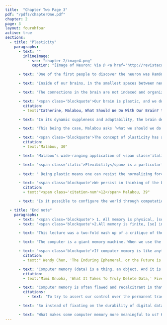 ```yaml
---
title:  "Chapter Two Page 3"
pdf: "/pdfs/chapterOne.pdf"
chapter: 2
page: 3
layout: fourohfour
active: true
sections:
  - title: "Plasticity"
    paragraphs:
      - text: ""
        inlineImage:
          - src: "chapter-2/image4.png"
            caption: "[Image of Neuron: Via @ <a href='http://revistacarbono.com/artigos/03-entrevista-sidarta-ribeiro/'>Carbono</a>"

      - text: "One of the first people to discover the neuron was Ramón y Cajal. In his drawings of a brain neuron, Cajal demonstrated his unique technique of using silver to trace the cell membranes. He used a microscope and traced what he saw onto a piece of paper. His attempt of ‘cartographing’ the connection between the synapses is visible in his drawing. By viewing this picture, <a href='https://s-media-cache-ak0.pinimg.com/originals/6b/5a/6f/6b5a6f3ff840593688cedd4f735631ee.jpg'>one can imagine Cajal in his makeshift lab</a>, tracing the synaptic modulation, trying to understand how brain works."

      - text: "Inside of our brains, in the smallest spaces between neurons, there are synapses. When an action potential activates the neuron, a signal that travels through the synapse and releases neurotransmitters. This movement of contraction and expansion in the synaptic gap contributes to transmitting a ‘message’. And when there’s a stimulation, the connections between neurons change with lighting fast speed. Repeated experiences strengthen associations between certain parts of the brain, thus creating long term memory.  "

      - text: "The connections in the brain are not indexed and organized in a static format. One neuron can be connected to different places and can be activated by different cues. When we use language, we activate different parts of the brain. For example, when we say ‘apple’, the parts of our brain associated with memory, language, taste, sight, smell and experience may be activated. The connections function as filters and other times as amplifiers, through many layers of abstractions. Observing all this, Catherine Malabou, a neuroscientist and a philosopher, makes this broader point: "

      - text: "<span class='blockquote'>Our brain is plastic, and we do not know it. We are completely ignorant of this dynamic, this organization, and this structure… Meanwhile, plasticity directly contradicts rigidity. It is its exact antonym. In ordinary speech, it designates suppleness, a faculty for adaptation, the ability to evolve. <span class='citation-num'>15</span></span>"
        citation:
        - text:"Catherine, Malabou, What Should We Do With Our Brain? trans. Sebastian Rand (New York: Fordham University Press, 2009), 5."

      - text: "In its dynamic suppleness and adaptability, the brain demonstrates the quality of <span class='italic'>plasticity</span>. This refers to the incredible changeability of the synapses, the small gaps between the neurons, in response to stimuli. It refers to how neurons and neural connections can receive form and give form to alter their collective structure and function. <span class='italic'>Plasticity</span> is differentiated from <span class='italic'>rigidity</span>, which means to become immobile or static. "

      - text: "This being the case, Malabou asks ‘what we should we do with our brain?’ I think this is a great question. The question is not how we should <span class='italic'>use</span> our brain, but how can we <span class='italic'>occupy</span> the brain? It is one organ that we really don’t understand but completely rely on every second of our existence. We may be better positioned to see the implications of brain plasticity by first considering the notion of <span class='italic'>plasticity</span> more broadly."

      - text: "<span class='blockquote'>The concept of plasticity has an aesthetic dimension (sculpture, malleability), just as much as an ethical one (solicitude, treatment, help, repair, rescue) and a political one (responsibility in the double movement of the receiving and the giving for form). <span class='citation-num'>16</span></span>"
        citation:
        - text:"Malabou, 30"

      - text: "Malabou’s wide-ranging application of <span class='italic'>plasticity</span>as receiving and giving form offers an alternative framework for thinking about the social and political realms we inhabit. This is where we begin to see some connections between plasticity as manifest in our brains and in our shared lives. In particular, it sheds a light on how our complicity, or participation, in the dominant world systems of capitalism requires us to operate within the counter-paradigm of flexibility."

      - text: "<span class='italic'>Flexibility</span> is a particularly relevant notion that many people who’ve worked as freelancers can relate to. It’s the ability to be everything and do everything on demand. One is asked to be flexible in the workplace, in relationships and in their relationship with the world. The word (flexibility) is tied to ‘employability.’ We are asked to be so flexible in our everyday life; we are asked to be so many things at the same time. If flexibile life is that of exploitation and innovation, plastic life is that of empowerment and invention. We can also ask if our being ‘flexible’ worsens the complex entanglement of exploitation and alienation. "    
        
      - text: " Being plastic means one can resist the normalizing forces of capitalism and create alternatives, while also perceiving the world with humility and presence. But how can we stay informed and mindful about our existence? To view the entire brain system as one of plasticity leads to ideas of a more progressive relationship between humans, computers and the world. It begins by remembering (giving form) and forgetting (receiving form) in lived reality. This can mean a lot of things. Being more conscious of the temporal nature of computer memory; not obsessing over the impermanence of memory; being more engaged with the present. Accepting the inevitable loss of data with grace. Malabou wants to shake us from our stupor and convey the power of give and take, of plasticity:"

      - text: "<span class='blockquote'>We persist in thinking of the brain as a centralized, rigidified, mechanical organization, and of the mechanical itself as a brain reduced to the work of calculation. Perhaps, as I have said, this is because plasticity is precisely the form of our world and because we are so immersed in it, so constituted by it, that we experience it without either thinking it or being conscious of it. We do this to such an extent that we no longer see that it structures our lives and sketches a certain portrait of power. We find here the poetical and aesthetic force that is the fundamental, organizing attribute of plasticity: its power to configure the world. <span class='citation-num'>17</span></span>"
        citation:
        - text:"<span class='citation-num'>12</span> Malabou, 39"

      - text: "Is it possible to configure the world through computation? <span class='italic'>I’d answer yes, since computers are essentially a human invention</span>. Recall that Funes, like computers, had the curse of not forgetting and was rigid with memories such that he could not make or change his world. Can we combine our plasticity with the rigidities of computers to configure the world around us, specifically, by imagining poetic use of computer memory? Poetic computation can be a way of organizing digital memory, and thus configuring the world, for the way a set of information is configured is as important as the information itself.   "

  - title: "End note"
    paragraphs:
      - text: "<span class='blockquote'> 1. All memory is physical, [so] information is material</span>"
      - text: "<span class='blockquote'>2.All memory is finite, [so] information is ephemeral</span>"

      - text: "This lecture was a two-fold mash up of a critique of the Memex and an exploration of the concept of plasticity. I’d like to collect these disparate ideas back into aesthetic questions regarding computation. "

      - text: "The computer is a giant memory machine. When we use the computer, we are, in essence, making memories of our perception, experience and thoughts. Computer memory is physical, even at the level of signals inside of digital electronics. But contrary to Bush’s vision, the computer is an unreliable memory machine. As much as the computer remembers, it tends to forget as well, just not in the ways we want. Indeed, Chun writes that memory always disappears, whether digital or physical: "

      - text: "<span class='blockquote'>If computer memory is like anything, it is like erasable writing; but, if a penciled word can be erased because graphite is soft, a computer’s memory can be rewritten because its surface constantly fades.<span class='citation-num'>18</span></span>"
        citation:
        - text:" Wendy Chun, 'The Enduring Ephemeral, or the Future is a Memory,' ADD PAGE NUMBER"

      - text: "Computer memory (data) is a thing, an object. And it is subject to the same constraints of all physical objects. All computer memory is just electrical charges held momentarily in a complex weave of circuits. And all computer memory is stored on a physical hard disk or in the cloud, which also involves physical hardware. As Mimi Onuoha points out, “All data, from dutiful Facebook likes to iCloud selfies to every secret NSA database, is stored on a physical device somewhere.'<span class='citation-num'>19</span>"
        citation:
        - text:"Mimi Onuoha, 'What It Takes To Truly Delete Data,' FiveThirtyEight, last modified Jan. 30, 2016, https://fivethirtyeight.com/features/what-it-takes-to-truly-delete-data/."

      - text: "Computer memory is often flawed and recalcitrant in that what you want to be permanent gets lost and what's supposed to be temporary sticks around forever. Because backups are not always reliable, and the possibility of losing data is always present, corporations have developed many solutions designed to produce profit (and some might argue to hold data hostage) to try to preserve one’s computer memory. In the final analysis, though, the life and death of data is often beyond our own control<span class='citation-num'>20</span>  "
        citations: 
          - text: 'To try to assert our control over the permanent trace of our activity online, activists claim the “<a href="https://en.wikipedia.org/wiki/Right_to_be_forgotten">Right to be forgotten</a>.” It essentially claims that as free individuals, we should have the right to be forgotten through the agency of deciding how our computer memory will be shared online after our death, if at all.'

      - text: "So instead of fixating on the durability of digital data, let’s focus on the complexities of computer memory, its fragility and its resilience, through an artistic vision. The poetic computation is about challenging what is possible within the constraints of computation. Instead of seeking more efficient ways of preserving computer memory, more interesting and urgent questions await us."

      - text: "What makes some computer memory more meaningful to us? How does computation affect the way we remember the past, live in the present and project the future? How can we use computation as a tool to understand how we think and remember? What are the emotional resonances with certain types of computer memory? What is the poetry that can be written through computer memory? What are the ethical responsibilities of creating computer memory? "
---
```


